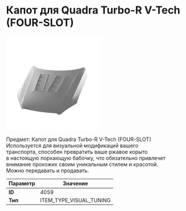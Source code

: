 # Капот для Quadra Turbo-R V-Tech (FOUR-SLOT)

![Item Image](../img/4059.webp?raw=true)

Предмет: Капот для Quadra Turbo-R V-Tech (FOUR-SLOT)<br>Используется для визуальной модификаций вашего<br>транспорта, способен превратить ваше ржавое корыто<br>в настоящую порхающую бабочку, что обязательно привлечет<br>внимание прохожих своим уникальным стилем и красотой.<br>Можно передавать и продавать.


| Параметр | Значение |
|----------|----------|
| **ID** | 4059 |
| **Тип** | ITEM_TYPE_VISUAL_TUNING |


